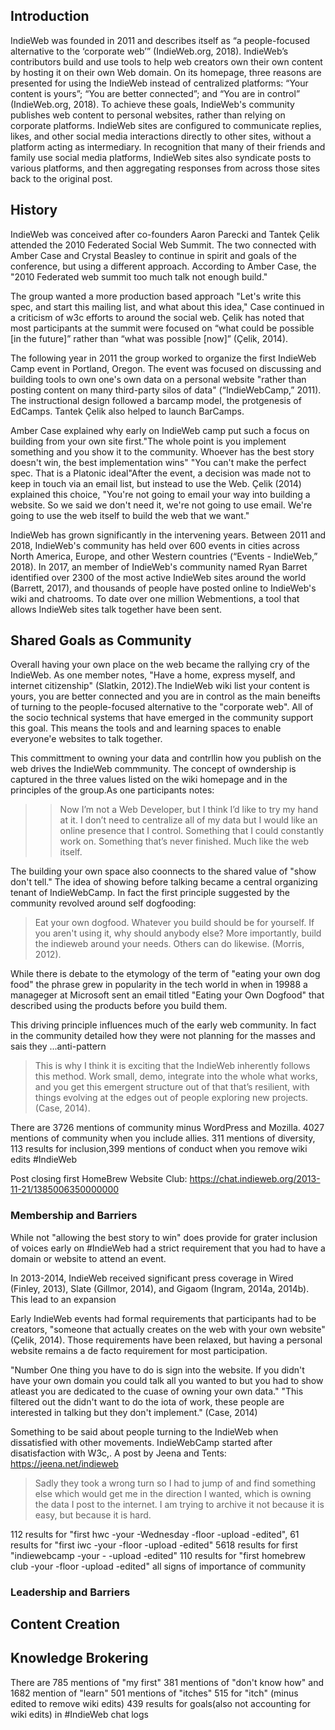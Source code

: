 ## Introduction

IndieWeb was founded in 2011 and describes itself as “a people-focused alternative to the ‘corporate web’” (IndieWeb.org, 2018). IndieWeb’s contributors build and use tools to help web creators own their own content by hosting it on their own Web domain. On its homepage, three reasons are presented for using the IndieWeb instead of centralized platforms: “Your content is yours”; “You are better connected”; and “You are in control” (IndieWeb.org, 2018). To achieve these goals, IndieWeb's community publishes web content to personal websites, rather than relying on corporate platforms. IndieWeb sites are configured to communicate replies, likes, and other social media interactions directly to other sites, without a platform acting as intermediary. In recognition that many of their friends and family use social media platforms, IndieWeb sites also syndicate posts to various platforms, and then aggregating responses from across those sites back to the original post.

## History
IndieWeb was conceived after  co-founders Aaron Parecki and Tantek Çelik attended the 2010 Federated Social Web Summit.
The two connected with Amber Case and Crystal Beasley to continue in spirit and goals of the conference, but using a different approach. According to Amber Case, the "2010 Federated web summit too much talk not enough build." 

The group wanted a more production based approach  "Let's write this spec, and start this mailing list, and what about this idea," Case continued in a criticism of w3c efforts to around the social web. Çelik has noted that most participants at the summit were focused on “what could be possible [in the future]” rather than “what was possible [now]” (Çelik, 2014). 

The following year in 2011 the group worked to  organize the first IndieWeb Camp event in Portland, Oregon.  The event was focused on discussing and building tools to own one's own data on a personal website "rather than posting content on many third-party silos of data" (“IndieWebCamp,” 2011). The instructional design followed a barcamp model, the protgenesis of EdCamps. Tantek Çelik also helped to launch BarCamps.

Amber Case explained why early on IndieWeb camp put such a focus on building from your own site first."The whole point is you implement something and you show it to the community. Whoever has the best story doesn't win, the best implementation wins"
"You can't make the perfect spec. That is a Platonic ideal"After the event, a decision was made not to keep in touch via an email list, but instead to use the Web.  Çelik (2014) explained this choice, "You're not going to email your way into building a website. So we said we don't need it, we're not going to use email. We're going to use the web itself to build the web that we want."

IndieWeb has grown significantly in the intervening years. Between 2011 and 2018, IndieWeb's community has held over 600 events in cities across North America, Europe, and other Western countries (“Events - IndieWeb,” 2018). In 2017, an member of IndieWeb's community named Ryan Barret identified over 2300 of the most active IndieWeb sites around the world (Barrett, 2017), and thousands of people have posted online to IndieWeb's wiki and chatrooms. To date over one million Webmentions, a tool that allows IndieWeb sites talk together have been sent.

## Shared Goals as Community

Overall having your own place on the web became the rallying cry of the IndieWeb. As one member notes, "Have a home, express myself, and internet citizenship" (Slatkin, 2012).The IndieWeb wiki list your content is yours, you are better connected and you are in control as the main beneifts of turning to the people-focused alternative to the "corporate web". All of the socio technical systems that have emerged in the community support this goal. This means the tools and and learning spaces to enable everyone'e websites to talk together. 

This committment to owning your data and contrllin how you publish on the web drives the IndieWeb commmunity. The concept of owndership is captured in the three values listed on the wiki homepage and in the principles of the group.As one participants notes: 
>> Now I’m not a Web Developer, but I think I’d like to try my hand at it. I don’t need to centralize all of my data but I would like an online presence that I control. Something that I could constantly work on. Something that’s never finished. Much like the web itself.

The building your own space also coonnects to the shared value of "show don't tell." The idea of showing before talking became a central organizing tenant of IndieWebCamp. In fact the first principle suggested by the community revolved around self dogfooding: 
>Eat your own dogfood. Whatever you build should be for yourself. If you aren't using it, why should anybody else? More importantly, build the indieweb around your needs. Others can do likewise. (Morris, 2012).

While there is debate to the etymology of the term of "eating your own dog food" the phrase grew in popularity in the tech world in when in 19988 a manageger at Microsoft sent an email titled "Eating your Own Dogfood" that described using the products before you build them.
 
This driving principle influences much of the early web community. In fact in the community detailed how they were not planning for the masses and sais they ...anti-pattern


>This is why I think it is exciting that the IndieWeb inherently follows this method. Work small, demo, integrate into the whole what works, and you get this emergent structure out of that that’s resilient, with things evolving at the edges out of people exploring new projects. (Case, 2014).

There are 3726 mentions of community minus WordPress and Mozilla. 4027 mentions of community when you include allies. 311 mentions of diversity, 113 results for inclusion,399 mentions of conduct when you remove wiki edits #IndieWeb

Post closing first HomeBrew Website Club: https://chat.indieweb.org/2013-11-21/1385006350000000

### Membership and Barriers

While not "allowing the best story to win" does provide for grater inclusion of voices early on #IndieWeb had a strict requirement that you had to have a domain or website to attend an event. 

In 2013-2014, IndieWeb received significant press coverage in Wired (Finley, 2013), Slate (Gillmor, 2014), and Gigaom (Ingram, 2014a, 2014b). This lead to an expansion

Early IndieWeb events had formal requirements that participants had to be creators, "someone that actually creates on the web with your own website" (Çelik, 2014). Those requirements have been relaxed, but having a personal website remains a de facto requirement for most participation.

"Number One thing you have to do is sign into the website. If you didn't have your own domain you could talk all you wanted to but you had to show atleast you are dedicated to the cuase of owning your own data." "This filtered out the didn't want to do the iota of work, these people are interested in talking but they don't implement." (Case, 2014)

Something to be said about people turning to the IndieWeb when dissatisfied with other movements. IndieWebCamp started after disatisfaction with W3c,. A post by Jeena and Tents: https://jeena.net/indieweb
>  Sadly they took a wrong turn so I had to jump of and find something else which would get me in the direction I wanted, which is owning the data I post to the internet. I am trying to archive it not because it is easy, but because it is hard.

112 results for "first hwc -your -Wednesday -floor -upload -edited", 61 results for "first iwc -your -floor -upload -edited" 5618 results for first "indiewebcamp -your - -upload -edited" 110 results for "first homebrew club -your -floor -upload -edited" all signs of importance of community

### Leadership and Barriers
## Content Creation
## Knowledge Brokering

There are 785 mentions of "my first" 381 mentions of "don't know how" and 1682 mention of "learn" 501 mentions of "itches" 515 for "itch" (minus edited to remove wiki edits) 439 results for goals(also not accounting for wiki edits) in #IndieWeb chat logs


